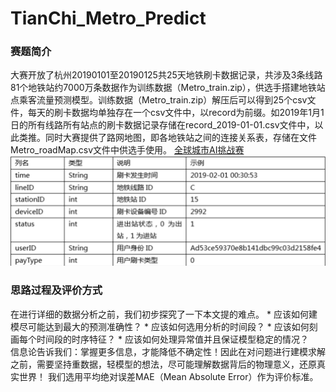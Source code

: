 # TianChi_Metro_Predict

### 赛题简介

大赛开放了杭州20190101至20190125共25天地铁刷卡数据记录，共涉及3条线路81个地铁站约7000万条数据作为训练数据（Metro_train.zip），供选手搭建地铁站点乘客流量预测模型。训练数据（Metro_train.zip）解压后可以得到25个csv文件，每天的刷卡数据均单独存在一个csv文件中，以record为前缀。如2019年1月1日的所有线路所有站点的刷卡数据记录存储在record_2019-01-01.csv文件中，以此类推。同时大赛提供了路网地图，即各地铁站之间的连接关系表，存储在文件Metro_roadMap.csv文件中供选手使用。
[全球城市AI挑战赛](https://tianchi.aliyun.com/competition/entrance/231708/introduction)
![](pic/data.png)

### 思路过程及评价方式

在进行详细的数据分析之前，我们初步探究了一下本文提的难点。
    * 应该如何建模尽可能达到最大的预测准确性？
    * 应该如何选用分析的时间段？
    * 应该如何刻画每个时间段的时序特征？
    * 应该如何处理异常值并且保证模型稳定的情况？<br>
信息论告诉我们：掌握更多信息，才能降低不确定性！因此在对问题进行建模求解之前，需要坚持重数据，轻模型的想法，尽可能理解数据背后的物理意义，还原真实世界！
我们选用平均绝对误差MAE（Mean Absolute Error）作为评价标准。




